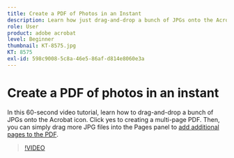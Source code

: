 ```yaml
---
title: Create a PDF of Photos in an Instant
description: Learn how just drag-and-drop a bunch of JPGs onto the Acrobat icon to create a PDF
role: User
product: adobe acrobat
level: Beginner
thumbnail: KT-8575.jpg
KT: 8575
exl-id: 598c9008-5c8a-46e5-86af-d814e8060e3a
---
```

# Create a PDF of photos in an instant

In this 60-second video tutorial, learn how to drag-and-drop a bunch of JPGs onto the Acrobat icon. Click yes to creating a multi-page PDF. Then, you can simply drag more JPG files into the Pages panel to [add additional pages to the PDF](https://www.adobe.com/acrobat/online/add-pages-to-pdf.html).

>[!VIDEO](https://video.tv.adobe.com/v/336365?hidetitle=true)
